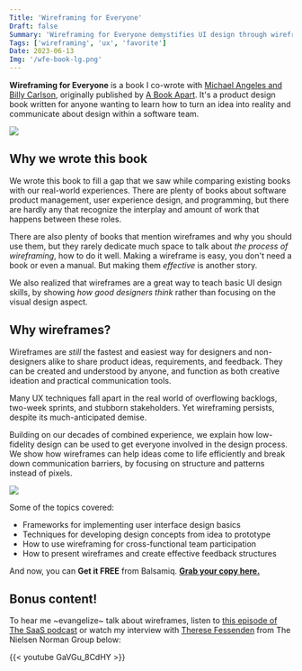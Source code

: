 ```yaml
---
Title: 'Wireframing for Everyone'
Draft: false
Summary: 'Wireframing for Everyone demystifies UI design through wireframes, by stripping away the decorative layer so that anyone can learn to construct a digital product and make it easy to use. Get it free.'
Tags: ['wireframing', 'ux', 'favorite']
Date: 2023-06-13
Img: '/wfe-book-lg.png'
---
```


**Wireframing for Everyone** is a book I co-wrote with [Michael Angeles and Billy Carlson](https://abookapart.com/blogs/press/get-to-know-michael-angeles-leon-barnard-and-billy-carlson), originally published by [A Book Apart](https://abookapart.com/products/wireframing-for-everyone). It's a product design book written for anyone wanting to learn how to turn an idea into reality and communicate about design within a software team.

![](/wireframing-book-blog-post.jpg)

## Why we wrote this book

We wrote this book to fill a gap that we saw while comparing existing books with our real-world experiences. There are plenty of books about software product management, user experience design, and programming, but there are hardly any that recognize the interplay and amount of work that happens between these roles.

There are also plenty of books that mention wireframes and why you should use them, but they rarely dedicate much space to talk about _the process of wireframing_, how to do it well. Making a wireframe is easy, you don't need a book or even a manual. But making them _effective_ is another story.

We also realized that wireframes are a great way to teach basic UI design skills, by showing _how good designers think_ rather than focusing on the visual design aspect.


## Why wireframes?

Wireframes are *still* the fastest and easiest way for designers and non-designers alike to share product ideas, requirements, and feedback. They can be created and understood by anyone, and function as both creative ideation and practical communication tools. 

Many UX techniques fall apart in the real world of overflowing backlogs, two-week sprints, and stubborn stakeholders. Yet wireframing persists, despite its much-anticipated demise. 


Building on our decades of combined experience, we explain how low-fidelity design can be used to get everyone involved in the design process. We show how wireframes can help ideas come to life efficiently and break down communication barriers, by focusing on structure and patterns instead of pixels.

![](/aba-000045-pp-spread-1-crop.jpg)

Some of the topics covered:

* Frameworks for implementing user interface design basics
* Techniques for developing design concepts from idea to prototype
* How to use wireframing for cross-functional team participation
* How to present wireframes and create effective feedback structures

And now, you can **Get it FREE** from Balsamiq. [**Grab your copy here.**](https://balsamiq.com/learn/wireframing-book/)

## Bonus content!

To hear me ~evangelize~ talk about wireframes, listen to [this episode of The SaaS podcast](https://saasclub.io/podcast/balsamiq-leon-barnard-361/) or watch my interview with [Therese Fessenden](https://www.theresefessenden.com) from The Nielsen Norman Group below:

{{< youtube GaVGu_8CdHY >}}

